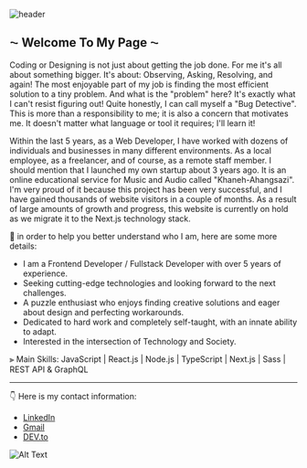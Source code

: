 ![header](https://drive.google.com/uc?export=download&id=15Ji1DnMm0BuOcMt8KNk8Ic4paGRhVc4v)
## ⁓ Welcome To My Page ⁓

Coding or Designing is not just about getting the job done. For me it's all about something bigger. It's about: Observing, Asking, Resolving, and again! The most enjoyable part of my job is finding the most efficient solution to a tiny problem. And what is the "problem" here? It's exactly what I can't resist figuring out! Quite honestly, I can call myself a "Bug Detective". This is more than a responsibility to me; it is also a concern that motivates me. It doesn't matter what language or tool it requires; I'll learn it!

Within the last 5 years, as a Web Developer, I have worked with dozens of individuals and businesses in many different environments. As a local employee, as a freelancer, and of course, as a remote staff member. I should mention that I launched my own startup about 3 years ago. It is an online educational service for Music and Audio called "Khaneh-Ahangsazi". I'm very proud of it because this project has been very successful, and I have gained thousands of website visitors in a couple of months. As a result of large amounts of growth and progress, this website is currently on hold as we migrate it to the Next.js technology stack.

🔎 in order to help you better understand who I am, here are some more details:

- I am a Frontend Developer / Fullstack Developer with over 5 years of experience.
- Seeking cutting-edge technologies and looking forward to the next challenges.
- A puzzle enthusiast who enjoys finding creative solutions and eager about design and perfecting workarounds.
- Dedicated to hard work and completely self-taught, with an innate ability to adapt.
- Interested in the intersection of Technology and Society.

⫸ Main Skills: JavaScript | React.js | Node.js | TypeScript | Next.js | Sass | REST API & GraphQL

------------
👇 Here is my contact information:
- [LinkedIn](https://www.linkedin.com/in/hoomantalakian/ "My LinkedIn Page")
- [Gmail](mailto:hooman.talakian@gmail.com "Email")
- [DEV.to](https://dev.to/hoomantalakian "DEV")

![Alt Text](https://drive.google.com/uc?export=download&id=1iJSNlon5-RAOlDJJKgsWM2sTg11ODs1i)
